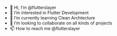 - 👋 Hi, I’m @flutterslayer
- 👀 I’m interested in Flutter Development
- 🌱 I’m currently learning Clean Archtecture
- 💞️ I’m looking to collaborate on all kinds of projects
- 📫 How to reach me @flutterslayer

<!---
flutterslayer/flutterslayer is a ✨ special ✨ repository because its `README.md` (this file) appears on your GitHub profile.
You can click the Preview link to take a look at your changes.
--->
